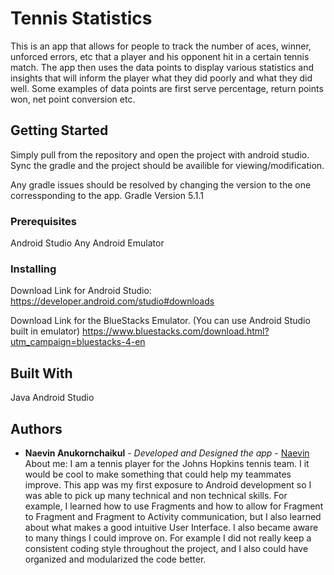 # Tennis Statistics

This is an app that allows for people to track the number of aces, winner, unforced errors, etc that a player and his opponent hit in a certain tennis match. The app then uses the data points to display various statistics and insights that will inform the player what they did poorly and what they did well. Some examples of data points are first serve percentage, return points won, net point conversion etc.

## Getting Started

Simply pull from the repository and open the project with android studio. Sync the gradle and the project should be availible for viewing/modification.

Any gradle issues should be resolved by changing the version to the one corressponding to the app.
Gradle Version 5.1.1

### Prerequisites

Android Studio
Any Android Emulator

### Installing

Download Link for Android Studio:
https://developer.android.com/studio#downloads

Download Link for the BlueStacks Emulator. (You can use Android Studio built in emulator)
https://www.bluestacks.com/download.html?utm_campaign=bluestacks-4-en

## Built With

Java
Android Studio

## Authors

* **Naevin Anukornchaikul** - *Developed and Designed the app* - [Naevin](https://github.com/Naevin)
About me: I am a tennis player for the Johns Hopkins tennis team. I it would be cool to make something that could help my teammates improve. This app was my first exposure to Android development so I was able to pick up many technical and non technical skills. For example, I learned how to use Fragments and how to allow for Fragment to Fragment and Fragment to Activity communication, but I also learned about what makes a good intuitive User Interface. I also became aware to many things I could improve on. For example I did not really keep a consistent coding style throughout the project, and I also could have organized and modularized the code better.
